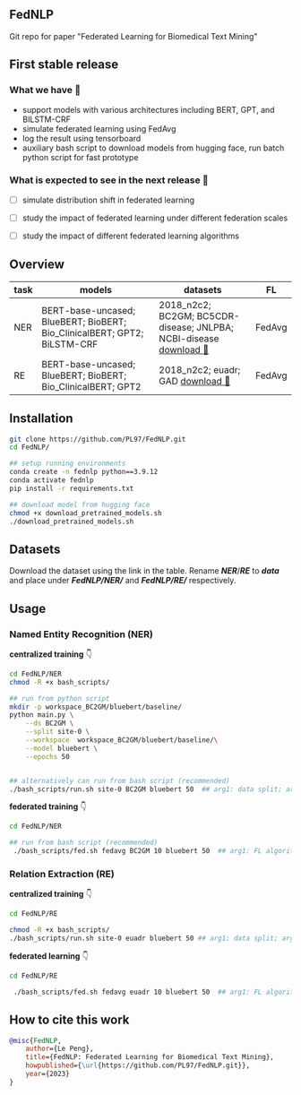## FedNLP

Git repo for paper "Federated Learning for Biomedical Text Mining"

## First stable release

### What we have :star2: 

- support models with various architectures including BERT, GPT, and BILSTM-CRF
- simulate federated learning using FedAvg
- log the result using tensorboard
- auxiliary bash script to download models from hugging face, run batch python script for fast prototype

### What is expected to see in the next release :rocket: 

- [ ] simulate distribution shift in federated learning
- [ ] study the impact of federated learning under different federation scales
- [ ] study the impact of different federated learning algorithms


## Overview
| task      | models | datasets| FL |
| ----------- | ----------- |----------|----------|
| NER      | BERT-base-uncased; BlueBERT; BioBERT; Bio_ClinicalBERT; GPT2; BiLSTM-CRF       |2018_n2c2; BC2GM; BC5CDR-disease; JNLPBA; NCBI-disease [download :link:](https://drive.google.com/drive/folders/1m7q3f3oVCtyAGn8L540l6AKSPx2UF9wk?usp=share_link)  | FedAvg |
| RE   | BERT-base-uncased; BlueBERT; BioBERT; Bio_ClinicalBERT; GPT2  | 2018_n2c2; euadr; GAD [download :link:](https://drive.google.com/drive/folders/1xdRDaT_RxIopIPNgNh7Y2Nkwj7UHK-G5?usp=sharing)| FedAvg |

## Installation
```bash
git clone https://github.com/PL97/FedNLP.git
cd FedNLP/

## setup running environments
conda create -n fednlp python==3.9.12
conda activate fednlp
pip install -r requirements.txt

## download model from hugging face
chmod +x download_pretrained_models.sh
./download_pretrained_models.sh
```

## Datasets
Download the dataset using the link in the table. Rename ***NER***/***RE*** to ***data*** and place under ***FedNLP/NER/*** and ***FedNLP/RE/*** respectively.


## Usage
### Named Entity Recognition (NER)

**centralized training** :point_down:

```bash
cd FedNLP/NER
chmod -R +x bash_scripts/

## run from python script
mkdir -p workspace_BC2GM/bluebert/baseline/
python main.py \
    --ds BC2GM \
    --split site-0 \
    --workspace  workspace_BC2GM/bluebert/baseline/\
    --model bluebert \
    --epochs 50


## alternatively can run from bash script (recommended)
./bash_scripts/run.sh site-0 BC2GM bluebert 50  ## arg1: data split; arg2: dataset; arg3: model; arg4: total epochs
```

**federated training** :point_down:

```bash
cd FedNLP/NER

## run from bash script (recommended)
 ./bash_scripts/fed.sh fedavg BC2GM 10 bluebert 50  ## arg1: FL algorithm; arg2: dataset; arg3: total data splits; arg4: model; arg5: total epochs

```

### Relation Extraction (RE)
**centralized training** :point_down:
```bash
cd FedNLP/RE

chmod -R +x bash_scripts/
./bash_scripts/run.sh site-0 euadr bluebert 50 ## arg1: data split; arg2: datasets; arg3: model; arg4: total epochs
```
**federated learning** :point_down:
```bash
cd FedNLP/RE

 ./bash_scripts/fed.sh fedavg euadr 10 bluebert 50  ## arg1: FL algorithm; arg2: dataset; arg3: total data splits; arg4: model; arg5: total epochs
```

## How to cite this work

```bibtex
@misc{FedNLP,
    author={Le Peng},
    title={FedNLP: Federated Learning for Biomedical Text Mining},
    howpublished={\url{https://github.com/PL97/FedNLP.git}},
    year={2023}
}
```
